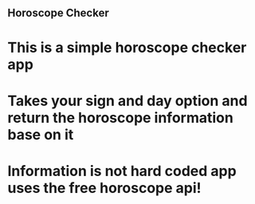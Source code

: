 ## Horoscope Checker

# This is a simple horoscope checker app

# Takes your sign and day option and return the horoscope information base on it

# Information is not hard coded app uses the free horoscope api!
